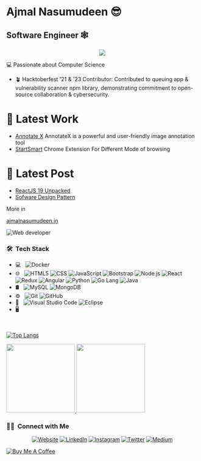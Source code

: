

 # Ajmal Nasumudeen  😎 
## Software Engineer :spider_web: 


<p align="center">
  <a href="https://github.com/DenverCoder1/readme-typing-svg"><img src="https://readme-typing-svg.herokuapp.com?lines=Javascript+Developer;Nodejs+Express+Mongodb;Reactjs+Nextjs+Flutter;Docker+;DS%20|%20Algorithms%20;;Always%20learning%20new%20things&center=true&width=500&height=50"></a>
</p>
 💻 Passionate about Computer Science

 - 🪴 Hacktoberfest '21 & '23 Contributor: Contributed to queuing app & vulnerability scanner npm library, demonstrating commitment to open-source collaboration & cybersecurity.

 
# 🔧 Latest Work

- [Annotate X](https://annotate-x.netlify.app) AnnotateX is a powerful and user-friendly image annotation tool
- [StartSmart](https://chromewebstore.google.com/detail/startsmart/hjilijkndighcnhpfhfipfggcgipobon) Chrome Extension For Different Mode of browsing 


# 📰 Latest Post
- [ReactJS 19 Unpacked](https://ajmalnasumudeen.in/blog/react-19-unpacked?type=front-ends&md=true)
- [Sofware Design Pattern](https://ajmalnasumudeen.in/blog/software-design-pattern?type=software-engineering&md=true)


 More in

 [ajmalnasumudeen.in]( https://ajmalnasumudeen.in/)

 
 ![Web developer](https://media.tenor.com/images/083f8371b1f455f78558d76a090248e5/tenor.gif)



<h3> 🛠 &nbsp;Tech Stack</h3>

- 💻 &nbsp;
  ![Docker](https://img.shields.io/badge/-Docker-333333?style=flat&logo=docker)
- 🌐 &nbsp;
  ![HTML5](https://img.shields.io/badge/-HTML5-333333?style=flat&logo=HTML5)
  ![CSS](https://img.shields.io/badge/-CSS-333333?style=flat&logo=CSS3&logoColor=1572B6)
  ![JavaScript](https://img.shields.io/badge/-JavaScript-333333?style=flat&logo=javascript)
  ![Bootstrap](https://img.shields.io/badge/-Bootstrap-333333?style=flat&logo=bootstrap&logoColor=563D7C)
  ![Node.js](https://img.shields.io/badge/-Node.js-333333?style=flat&logo=node.js)
  ![React](https://img.shields.io/badge/-React-333333?style=flat&logo=react)
  ![Redux](https://img.shields.io/badge/-Redux-333333?style=flat&logo=redux)
  ![Angular](https://img.shields.io/badge/-Angular-333333?style=flat&logo=angular)
  ![Python](https://img.shields.io/badge/-Python-333333?style=flat&logo=python)
  ![Go Lang](https://img.shields.io/badge/-Go-333333?style=flat&logo=Go)
  ![Java](https://img.shields.io/badge/-Java-333333?style=flat&logo=Java)
- 🛢 &nbsp;
  ![MySQL](https://img.shields.io/badge/-MySQL-333333?style=flat&logo=mysql)
  ![MongoDB](https://img.shields.io/badge/-MongoDB-333333?style=flat&logo=mongodb)
- ⚙️ &nbsp;
  ![Git](https://img.shields.io/badge/-Git-333333?style=flat&logo=git)
  ![GitHub](https://img.shields.io/badge/-GitHub-333333?style=flat&logo=github)
- 🔧 &nbsp;
  ![Visual Studio Code](https://img.shields.io/badge/-Visual%20Studio%20Code-333333?style=flat&logo=visual-studio-code&logoColor=007ACC)
  ![Eclipse](https://img.shields.io/badge/-Eclipse-333333?style=flat&logo=eclipse-ide&logoColor=2C2255)
- 🖥 &nbsp;


<br/>

[![Top Langs](https://github-readme-stats.vercel.app/api/top-langs/?username=stormdotcom&layout=compact)](https://github.com/anuraghazra/github-readme-stats)

<a href="https://github.com/stormdotcom">
  <img height="180em" src="https://github-readme-stats.vercel.app/api?username=stormdotcom&theme=buefy&show_icons=true&count_private=true" />
 <img height="180em" src="https://github-readme-stats.vercel.app/api/top-langs/?username=stormdotcom&layout=compact" />
</a>



    
<h3> 🤝🏻 &nbsp;Connect with Me </h3>

<p align="center">
<a href="https://ajmalnasumudeen.in//"><img alt="Website" src="https://img.shields.io/badge/Website-ajmalnasumudeen.in-blue?style=flat-square&logo=google-chrome"></a>
<a href="https://www.linkedin.com/in/ajmalnasumudeen//"><img alt="LinkedIn" src="https://img.shields.io/badge/LinkedIn-Ajmal%20Nasumudeen-blue?style=flat-square&logo=linkedin"></a>
<a href="https://www.instagram.com//"><img alt="Instagram" src="https://img.shields.io/badge/Instagram-ajmalnasumudeen-blue?style=flat-square&logo=instagram"></a>
<a href="https://twitter.com/notjustmachine"><img alt="Twitter" src="https://img.shields.io/badge/twitter-nojustmachine-red?style=flat-square&logo=twitter"></a>
<a href="https://ajmal-nasumudeen.medium.com/"><img alt="Medium" src="https://img.shields.io/badge/medium-blog-black--white"></a>
</p>


[![Buy Me A Coffee](https://img.shields.io/badge/Buy%20Me%20A%20Coffee-Donate-yellow.svg)](https://www.buymeacoffee.com/ajmaln73m)

 



<!---
stormdotcom/stormdotcom is a ✨ special ✨ repository because its `README.md` (this file) appears on your GitHub profile.
You can click the Preview link to take a look at your changes.
--->
